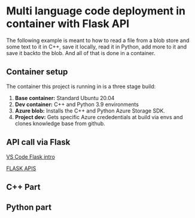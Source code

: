 # Multi language code deployment in container with Flask API
The following example is meant to how to read a file from a blob store and some text to it in C++, save it locally, read it in Python, add more to it and save it backto the blob. And all of that is done in a container. 

## Container setup
The container this project is running in is a three stage build:
1. **Base container:** Standard Ubuntu 20.04
2. **Dev container:** C++ and Python 3.9 environments
3. **Azure blob:** Installs the C++ and Python Azure Storage SDK.
4. **Project dev:** Gets specific Azure crededentials at build via envs and clones knowledge base from github.

## API call via Flask
[VS Code Flask intro](https://code.visualstudio.com/docs/python/tutorial-flask)

[FLASK APIS](https://blog.miguelgrinberg.com/post/designing-a-restful-api-with-python-and-flask)

## C++ Part

## Python part
